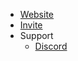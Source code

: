 * [Website](https://manacord.xyz)
* [Invite](https://invite.manacord.xyz)
* Support
    * [Discord](https://dc.manacord.xyz)
